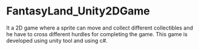 # FantasyLand_Unity2DGame
It a 2D game where a sprite can move and collect different collectibles and he have to cross different hurdles for completing the game. 
This game is developed using unity tool and using c#.
